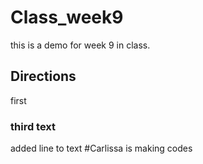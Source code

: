# Class_week9
this is a demo for week 9 in class. 
## Directions
first
### third text
added line to text
#Carlissa is making codes